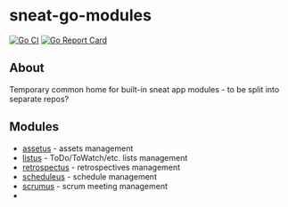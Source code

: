 # sneat-go-modules

[![Go CI](https://github.com/sneat-co/sneat-core-modules/actions/workflows/ci.yml/badge.svg)](https://github.com/sneat-co/sneat-core-modules/actions/workflows/ci.yml)
[![Go Report Card](https://goreportcard.com/badge/github.com/sneat-co/sneat-core-modules)](https://goreportcard.com/report/github.com/sneat-core-modules/sneat-go-backend)

## About

Temporary common home for built-in sneat app modules - to be split into separate repos?

## Modules

- [assetus](./assetus) - assets management
- [listus](./listus) - ToDo/ToWatch/etc. lists management
- [retrospectus](./retrospectus) - retrospectives management
- [scheduleus](./schedulus) - schedule management
- [scrumus](./scrumus) - scrum meeting management
- 